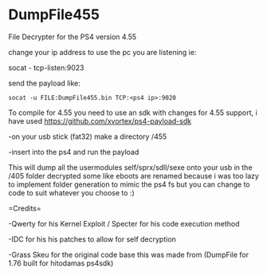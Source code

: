 # DumpFile455
File Decrypter for the PS4 version 4.55

change your ip address to use the pc you are listening ie:
 
   socat - tcp-listen:9023
 
 send the payload like:
    
    socat -u FILE:DumpFile455.bin TCP:<ps4 ip>:9020

To compile for 4.55 you need to use an sdk with changes for 4.55 support, i have used https://github.com/xvortex/ps4-payload-sdk

-on your usb stick (fat32) make a directory /455

-insert into the ps4 and run the payload

This will dump all the usermodules self/sprx/sdll/sexe onto your usb in the /405 folder decrypted
some like eboots are renamed because i was too lazy to implement folder generation to mimic the ps4 fs
but you can change to code to suit whatever you choose to :)

=Credits=

-Qwerty for his Kernel Exploit / Specter for his code execution method

-IDC for his his patches to allow for self decryption

-Grass Skeu for the original code base this was made from (DumpFile for 1.76 built for hitodamas ps4sdk)
